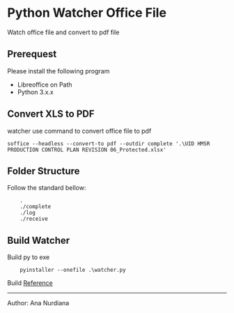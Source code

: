 # Python Watcher Office File
Watch office file and convert to pdf file

## Prerequest
Please install the following program
- Libreoffice on Path
- Python 3.x.x

## Convert XLS to PDF
watcher use command to convert office file to pdf
```
soffice --headless --convert-to pdf --outdir complete '.\UID HMSR PRODUCTION CONTROL PLAN REVISION 06_Protected.xlsx'
```

## Folder Structure
Follow the standard bellow:
```
    .
    ./complete
    ./log
    ./receive
```

## Build Watcher
Build py to exe
```
    pyinstaller --onefile .\watcher.py
```
Build [Reference](https://datatofish.com/executable-pyinstaller/)

---
Author: Ana Nurdiana
